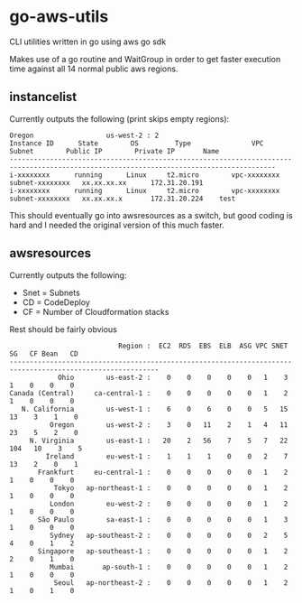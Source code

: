 # go-aws-utils
CLI utilities written in go using aws go sdk

Makes use of a go routine and WaitGroup in order to get faster execution time against all 14 normal public aws regions.

## instancelist

Currently outputs the following (print skips empty regions):

```
Oregon                  us-west-2 : 2   
Instance ID      State        OS         Type               VPC          Subnet        Public IP        Private IP       Name
----------------------------------------------------------------------------------------------------------------------------------------
i-xxxxxxxx      running      Linux     t2.micro        vpc-xxxxxxxx  subnet-xxxxxxxx   xx.xx.xx.xx      172.31.20.191                                  
i-xxxxxxxx      running      Linux     t2.micro        vpc-xxxxxxxx  subnet-xxxxxxxx   xx.xx.xx.x       172.31.20.224    test      
```

This should eventually go into awsresources as a switch, but good coding is hard and I needed the original version of this much faster.

## awsresources

Currently outputs the following:

* Snet = Subnets
* CD = CodeDeploy
* CF = Number of Cloudformation stacks

Rest should be fairly obvious

```
                           Region :  EC2  RDS  EBS  ELB  ASG VPC SNET   SG   CF Bean   CD
-----------------------------------------------------------------------------------------------------------
            Ohio        us-east-2 :    0    0    0    0    0   1    3    1    0    0    0
Canada (Central)     ca-central-1 :    0    0    0    0    0   1    2    1    0    0    0
   N. California        us-west-1 :    6    0    6    0    0   5   15   13    3    1    0
          Oregon        us-west-2 :    3    0   11    2    1   4   11   23    5    2    0
     N. Virginia        us-east-1 :   20    2   56    7    5   7   22  104   10    3    5
         Ireland        eu-west-1 :    1    1    1    0    0   2    7   13    2    0    1
       Frankfurt     eu-central-1 :    0    0    0    0    0   1    2    1    0    0    0
           Tokyo   ap-northeast-1 :    0    0    0    0    0   1    2    1    0    0    0
          London        eu-west-2 :    0    0    0    0    0   1    2    1    0    0    0
       São Paulo        sa-east-1 :    0    0    0    0    0   1    3    1    0    0    0
          Sydney   ap-southeast-2 :    0    0    0    0    0   2    5    4    0    1    2
       Singapore   ap-southeast-1 :    0    0    0    0    0   1    2    2    0    1    0
          Mumbai       ap-south-1 :    0    0    0    0    0   1    2    1    0    0    0
           Seoul   ap-northeast-2 :    0    0    0    0    0   1    2    1    0    1    0
```
